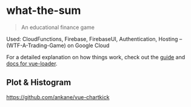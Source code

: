 # what-the-sum

> An educational finance game

Used: CloudFunctions, Firebase, FirebaseUI, Authentication, Hosting – (WTF-A-Trading-Game) on Google Cloud

For a detailed explanation on how things work, check out the [guide](http://vuejs-templates.github.io/webpack/) and [docs for vue-loader](http://vuejs.github.io/vue-loader).

## Plot & Histogram
https://github.com/ankane/vue-chartkick
